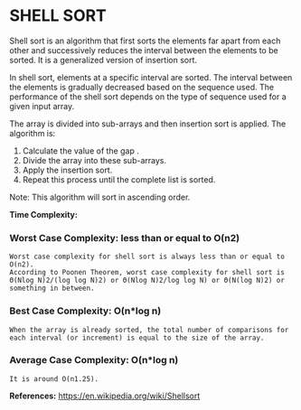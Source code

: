 # SHELL SORT

Shell sort is an algorithm that first sorts the elements far apart from each other and successively reduces the interval between the elements to be sorted.
It is a generalized version of insertion sort.

In shell sort, elements at a specific interval are sorted. The interval between the elements is gradually decreased based on the sequence used. 
The performance of the shell sort depends on the type of sequence used for a given input array.

The array is divided into sub-arrays and then insertion sort is applied. The algorithm is:
<ol>
  <li> Calculate the value of the ​gap .</li>
  <li> Divide the array into these sub-arrays.</li>
  <li> Apply the insertion sort.</li>
  <li> Repeat this process until the complete list is sorted.</li>
</ol>

Note: This algorithm will sort in ascending order.

<b>Time Complexity:</b> 
### Worst Case Complexity: less than or equal to O(n2)
    Worst case complexity for shell sort is always less than or equal to O(n2).
    According to Poonen Theorem, worst case complexity for shell sort is Θ(Nlog N)2/(log log N)2) or Θ(Nlog N)2/log log N) or Θ(N(log N)2) or something in between.
### Best Case Complexity: O(n*log n)
    When the array is already sorted, the total number of comparisons for each interval (or increment) is equal to the size of the array.
### Average Case Complexity: O(n*log n)
    It is around O(n1.25).
    
<b>References:</b>
https://en.wikipedia.org/wiki/Shellsort
